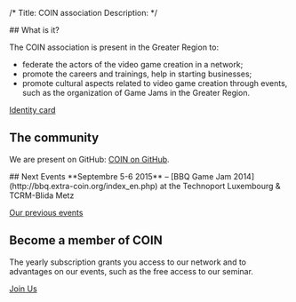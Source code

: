 /*
Title: COIN association
Description:
*/

<div id="leftcontent" markdown=1>
## What is it?

The COIN association is present in the Greater Region to:

* federate the actors of the video game creation in a network;
* promote the careers and trainings, help in starting businesses;
* promote cultural aspects related to video game creation through events, such as the organization of Game Jams in the Greater Region.

[Identity card](infos)


## The community
<!--
COIN is also an online community. You can share the articles you find interesting on our ["Insert Coin"](http://insert.extra-coin.org) platform. -->
We are present on GitHub: [COIN on GitHub](https://github.com/extra-coin).

</div>
<div id="rightcontent" markdown=1>
## Next Events
**Septembre 5-6 2015** – [BBQ Game Jam 2014](http://bbq.extra-coin.org/index_en.php) at the Technoport Luxembourg & TCRM-Blida Metz

[Our previous events](archive/)

## Become a member of COIN
The yearly subscription grants you access to our network and to advantages on our events, such as the free access to our seminar.

[Join Us](adhesion)
</div>
